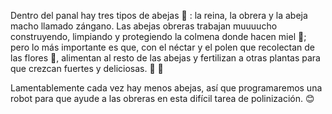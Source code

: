 Dentro del panal hay tres tipos de abejas :honeybee: : la reina, la obrera y la abeja macho llamado zángano. Las abejas obreras trabajan muuuucho construyendo, limpiando y protegiendo la colmena donde hacen miel :honey_pot:; pero lo más importante es que, con el néctar y el polen que recolectan de las flores :cherry_blossom:, alimentan al resto de las abejas y fertilizan a otras plantas para que crezcan fuertes y deliciosas. :strawberry: :green_apple:

Lamentablemente cada vez hay menos abejas, así que programaremos una robot para que ayude a las obreras en esta difícil tarea de polinización. :blush: 

